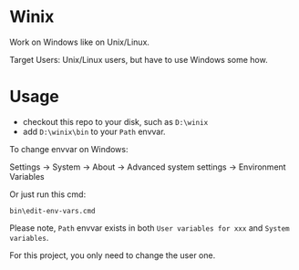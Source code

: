 # Winix

Work on Windows like on Unix/Linux.

Target Users: Unix/Linux users, but have to use Windows some how.

# Usage

- checkout this repo to your disk, such as `D:\winix`
- add `D:\winix\bin` to your `Path` envvar.

To change envvar on Windows:

Settings -> System -> About -> Advanced system settings -> Environment Variables

Or just run this cmd:

```
bin\edit-env-vars.cmd
```

Please note, `Path` envvar exists in both `User variables for xxx` and `System variables`.

For this project, you only need to change the user one.
